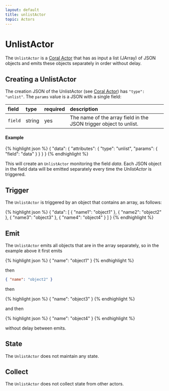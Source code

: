```yaml
---
layout: default
title: unlistActor
topic: Actors
---
```

<!--
   Licensed to the Apache Software Foundation (ASF) under one or more
   contributor license agreements.  See the NOTICE file distributed with
   this work for additional information regarding copyright ownership.
   The ASF licenses this file to You under the Apache License, Version 2.0
   (the "License"); you may not use this file except in compliance with
   the License.  You may obtain a copy of the License at

       http://www.apache.org/licenses/LICENSE-2.0

   Unless required by applicable law or agreed to in writing, software
   distributed under the License is distributed on an "AS IS" BASIS,
   WITHOUT WARRANTIES OR CONDITIONS OF ANY KIND, either express or implied.
   See the License for the specific language governing permissions and
   limitations under the License.
-->

# UnlistActor
The `UnlistActor` is a [Coral Actor](/actors/overview/) that has as input a list (JArray) of JSON objects and emits these objects separately in order without delay.

## Creating a UnlistActor
The creation JSON of the UnlistActor (see [Coral Actor](/actors/overview/)) has `"type": "unlist"`.
The `params` value is a JSON with a single field:

field  | type | required | description
:----- | :---- | :--- | :------------
`field` | string | yes| The name of the array field in the JSON trigger object to unlist.

#### Example
{% highlight json %}
{
  "data": {
    "attributes": {
      "type": "unlist",
      "params": {
        "field": "data"
      }
    }
  }
}
{% endhighlight %}

This will create an `UnlistActor` monitoring the field _data_. Each JSON object in the field data will be emitted separately every time the _UnlistActor_ is triggered.

## Trigger
The `UnlistActor` is triggered by an object that contains an array, as follows:

{% highlight json %}
{ 
   "data": [
      { "name1": "object1" },
      { "name2": "object2" },
      { "name3": "object3" },
      { "name4": "object4" }
   ] 
}
{% endhighlight %}
## Emit
The `UnlistActor` emits all objects that are in the array separately, so in the example above it first emits

{% highlight json %}
{ "name": "object1" }
{% endhighlight %}

then 

```json
{ "name": "object2" }
```
 then

{% highlight json %}
{ "name": "object3" }
{% endhighlight %}

and then 

{% highlight json %}
{ "name": "object4" }
{% endhighlight %}

without delay between emits.

## State
The `UnlistActor` does not maintain any state.

## Collect
The `UnlistActor` does not collect state from other actors.